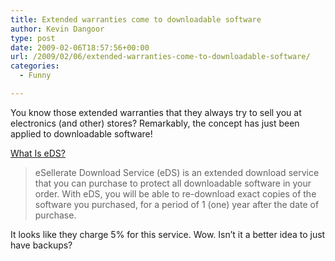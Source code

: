 ```yaml
---
title: Extended warranties come to downloadable software
author: Kevin Dangoor
type: post
date: 2009-02-06T18:57:56+00:00
url: /2009/02/06/extended-warranties-come-to-downloadable-software/
categories:
  - Funny

---
```

You know those extended warranties that they always try to sell you at electronics (and other) stores? Remarkably, the concept has just been applied to downloadable software!

[What Is eDS?][1]

> eSellerate Download Service (eDS) is an extended download service that you can purchase to protect all downloadable software in your order. With eDS, you will be able to re-download exact copies of the software you purchased, for a period of 1 (one) year after the date of purchase.

It looks like they charge 5% for this service. Wow. Isn&#8217;t it a better idea to just have backups?

 [1]: https://store2.esellerate.net/store/eDS.htm